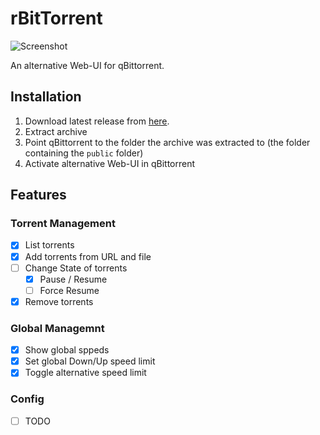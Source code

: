 # rBitTorrent

![Screenshot](https://user-images.githubusercontent.com/36468779/106188346-2732b780-61a7-11eb-8c81-33d81ec6e08c.jpeg)

An alternative Web-UI for qBittorrent.

## Installation

1. Download latest release from [here](https://github.com/Stefan99353/rBitTorrent/releases).
2. Extract archive
3. Point qBittorrent to the folder the archive was extracted to (the folder containing the `public` folder)
4. Activate alternative Web-UI in qBittorrent

## Features

### Torrent Management

- [x] List torrents
- [x] Add torrents from URL and file
- [ ] Change State of torrents
    - [x] Pause / Resume
    - [ ] Force Resume
- [x] Remove torrents

### Global Managemnt

- [x] Show global sppeds
- [x] Set global Down/Up speed limit
- [x] Toggle alternative speed limit

### Config

- [ ] TODO
